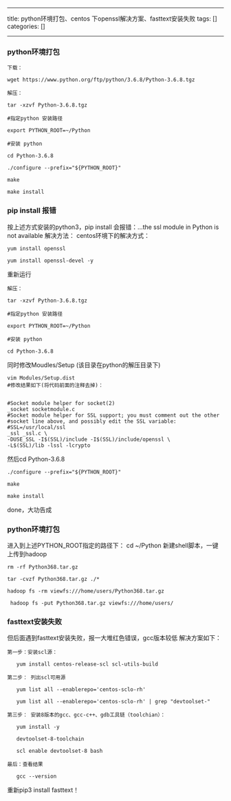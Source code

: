 
--- 
title:  python环境打包、centos 下openssl解决方案、fasttext安装失败 
tags: []
categories: [] 

---
### python环境打包

```
下载：

wget https://www.python.org/ftp/python/3.6.8/Python-3.6.8.tgz

解压：

tar -xzvf Python-3.6.8.tgz

#指定python 安装路径

export PYTHON_ROOT=~/Python

#安装 python

cd Python-3.6.8

./configure --prefix="${PYTHON_ROOT}"

make

make install

```

### pip install 报错

按上述方式安装的python3，pip install 会报错：…the ssl module in Python is not available 解决方法： centos环境下的解决方式：

```
yum install openssl

yum install openssl-devel -y

```

重新运行

```
解压：

tar -xzvf Python-3.6.8.tgz

#指定python 安装路径

export PYTHON_ROOT=~/Python

#安装 python

cd Python-3.6.8

```

同时修改Moudles/Setup (该目录在python的解压目录下)

```
vim Modules/Setup.dist
#修改结果如下(将代码前面的注释去掉)：


#Socket module helper for socket(2)
_socket socketmodule.c 
#Socket module helper for SSL support; you must comment out the other
#socket line above, and possibly edit the SSL variable:
#SSL=/usr/local/ssl
_ssl _ssl.c \
-DUSE_SSL -I$(SSL)/include -I$(SSL)/include/openssl \
-L$(SSL)/lib -lssl -lcrypto

```

然后cd Python-3.6.8

```
./configure --prefix="${PYTHON_ROOT}"

make

make install

```

done，大功告成

### python环境打包

进入到上述PYTHON_ROOT指定的路径下： cd ~/Python 新建shell脚本，一键上传到hadoop

```
rm -rf Python368.tar.gz

tar -cvzf Python368.tar.gz ./*

hadoop fs -rm viewfs:///home/users/Python368.tar.gz

 hadoop fs -put Python368.tar.gz viewfs:///home/users/

```

### fasttext安装失败

但后面遇到fasttext安装失败，报一大堆红色错误，gcc版本较低 解决方案如下：

```
第一步：安装scl源：

   yum install centos-release-scl scl-utils-build 
   
第二步： 列出scl可用源

   yum list all --enablerepo='centos-sclo-rh'
   
   yum list all --enablerepo='centos-sclo-rh' | grep "devtoolset-"
   
第三步： 安装8版本的gcc、gcc-c++、gdb工具链（toolchian）： 

   yum install -y
   
   devtoolset-8-toolchain
   
   scl enable devtoolset-8 bash
   
最后：查看结果 

   gcc --version

```

重新pip3 install fasttext！

